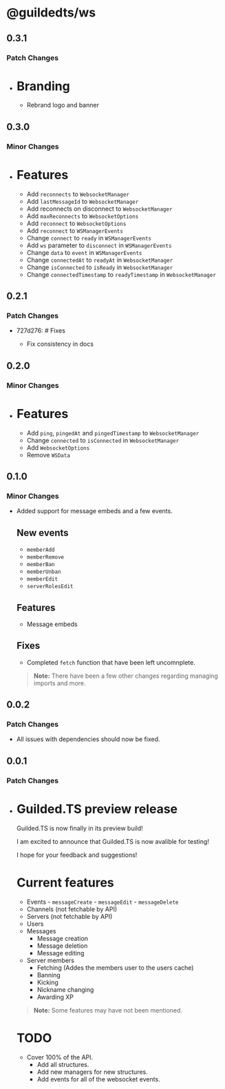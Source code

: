 # @guildedts/ws

## 0.3.1

### Patch Changes

-   # Branding

    -   Rebrand logo and banner

## 0.3.0

### Minor Changes

-   # Features

    -   Add `reconnects` to `WebsocketManager`
    -   Add `lastMessageId` to `WebsocketManager`
    -   Add reconnects on disconnect to `WebsocketManager`
    -   Add `maxReconnects` to `WebsocketOptions`
    -   Add `reconnect` to `WebsocketOptions`
    -   Add `reconnect` to `WSManagerEvents`
    -   Change `connect` to `ready` in `WSManagerEvents`
    -   Add `ws` parameter to `disconnect` in `WSManagerEvents`
    -   Change `data` to `event` in `WSManagerEvents`
    -   Change `connectedAt` to `readyAt` in `WebsocketManager`
    -   Change `isConnected` to `isReady` in `WebsocketManager`
    -   Change `connectedTimestamp` to `readyTimestamp` in `WebsocketManager`

## 0.2.1

### Patch Changes

-   727d276: # Fixes

    -   Fix consistency in docs

## 0.2.0

### Minor Changes

-   # Features

    -   Add `ping`, `pingedAt` and `pingedTimestamp` to `WebsocketManager`
    -   Change `connected` to `isConnected` in `WebsocketManager`
    -   Add `WebsocketOptions`
    -   Remove `WSData`

## 0.1.0

### Minor Changes

-   Added support for message embeds and a few events.

    ## New events

    -   `memberAdd`
    -   `memberRemove`
    -   `memberBan`
    -   `memberUnban`
    -   `memberEdit`
    -   `serverRolesEdit`

    ## Features

    -   Message embeds

    ## Fixes

    -   Completed `fetch` function that have been left uncomnplete.

    > **Note:** There have been a few other changes regarding managing imports and more.

## 0.0.2

### Patch Changes

-   All issues with dependencies should now be fixed.

## 0.0.1

### Patch Changes

-   # Guilded.TS preview release

    Guilded.TS is now finally in its preview build!

    I am excited to announce that Guilded.TS is now avalible for testing!

    I hope for your feedback and suggestions!

    # Current features

    -   Events - `messageCreate` - `messageEdit` - `messageDelete`
    -   Channels (not fetchable by API)
    -   Servers (not fetchable by API)
    -   Users
    -   Messages
        -   Message creation
        -   Message deletion
        -   Message editing
    -   Server members
        -   Fetching (Addes the members user to the users cache)
        -   Banning
        -   Kicking
        -   Nickname changing
        -   Awarding XP

    > **Note:** Some features may have not been mentioned.

    # TODO

    -   Cover 100% of the API.
        -   Add all structures.
        -   Add new managers for new structures.
        -   Add events for all of the websocket events.
